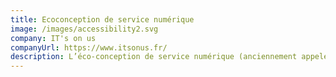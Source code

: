 ```yaml
---
title: Ecoconception de service numérique
image: /images/accessibility2.svg
company: IT's on us
companyUrl: https://www.itsonus.fr/
description: L’éco-conception de service numérique (anciennement appelé éco-conception logicielle ou des logiciels) consiste à améliorer l’efficience des applications dès leur conception pour réduire les impacts environnementaux et économiques associés tout en améliorant significativement l’expérience utilisateur. Cette démarche s’inscrit dans le cadre plus large de la conception responsable de service numérique.
---
```

